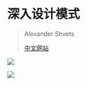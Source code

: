# 深入设计模式
> Alexander Shvets
>
> [中文网站](https://refactoringguru.cn/design-patterns)

![](https://refactoringguru.cn/images/patterns/book/web-cover-zh-2x.png)

![](https://refactoringguru.cn/images/content-public/logos/logo-new-2x.png)